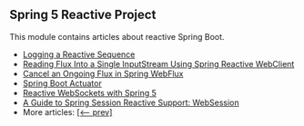 ## Spring 5 Reactive Project

This module contains articles about reactive Spring Boot.

- [Logging a Reactive Sequence](https://www.baeldung.com/spring-reactive-sequence-logging)
- [Reading Flux Into a Single InputStream Using Spring Reactive WebClient](https://www.baeldung.com/spring-reactive-read-flux-into-inputstream)
- [Cancel an Ongoing Flux in Spring WebFlux](https://www.baeldung.com/spring-webflux-cancel-flux)
- [Spring Boot Actuator](https://www.baeldung.com/spring-boot-actuators)
- [Reactive WebSockets with Spring 5](https://www.baeldung.com/spring-5-reactive-websockets)
- [A Guide to Spring Session Reactive Support: WebSession](https://www.baeldung.com/spring-session-reactive)
- More articles: [[<-- prev]](../spring-5-reactive-2)
